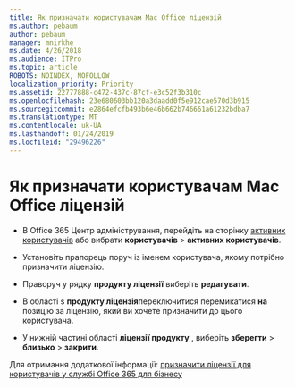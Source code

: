 ```yaml
---
title: Як призначати користувачам Mac Office ліцензій
ms.author: pebaum
author: pebaum
manager: mnirkhe
ms.date: 4/26/2018
ms.audience: ITPro
ms.topic: article
ROBOTS: NOINDEX, NOFOLLOW
localization_priority: Priority
ms.assetid: 22777888-c472-437c-87cf-e3c52f3b310c
ms.openlocfilehash: 23e680603bb120a3daadd0f5e912cae570d3b915
ms.sourcegitcommit: e2864efcfb493b6e46b662b746661a61232bdba7
ms.translationtype: MT
ms.contentlocale: uk-UA
ms.lasthandoff: 01/24/2019
ms.locfileid: "29496226"
---
```

# <a name="how-to-assign-office-licenses-to-mac-users"></a>Як призначати користувачам Mac Office ліцензій

- В Office 365 Центр адміністрування, перейдіть на сторінку [активних користувачів](https://go.microsoft.com/fwlink/p/?linkid=834822) або вибрати **користувачів** \> **активних користувачів**.
    
- Установіть прапорець поруч із іменем користувача, якому потрібно призначити ліцензію.
    
- Праворуч у рядку **продукту ліцензії** виберіть **редагувати**.
    
- В області s **продукту ліцензія**переключитися перемикатися **на** позицію за ліцензію, який ви хочете призначити до цього користувача. 
    
- У нижній частині області **ліцензії продукту** , виберіть **зберегти** \> **близько** \> **закрити**.
    
Для отримання додаткової інформації: [призначити ліцензії для користувачів у службі Office 365 для бізнесу](.md)
  

